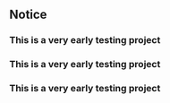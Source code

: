 ## Notice

### This is a very early testing project
### This is a very early testing project
### This is a very early testing project
